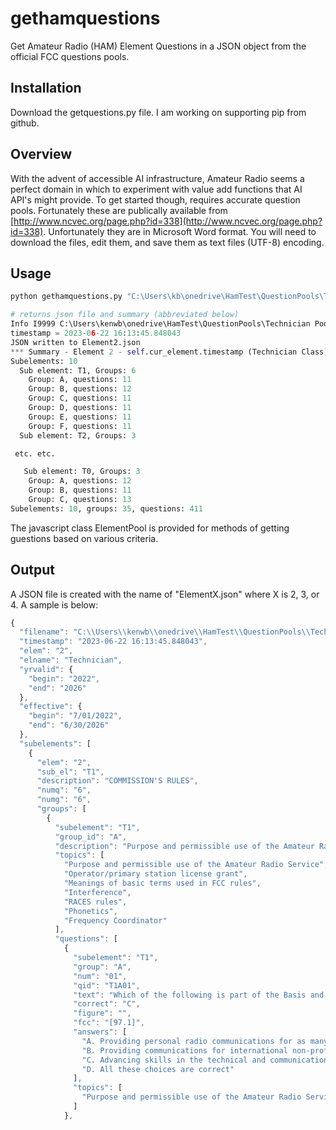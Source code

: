 # gethamquestions
Get Amateur Radio (HAM) Element Questions in a JSON object from the official FCC questions pools.

## Installation
Download the getquestions.py file.  I am working on supporting pip from github.

## Overview
With the advent of accessible AI infrastructure, Amateur Radio seems a perfect domain in which to experiment with value add functions that AI API's might provide.
To get started though, requires accurate question pools.  Fortunately these are publically available from [http://www.ncvec.org/page.php?id=338](http://www.ncvec.org/page.php?id=338).
Unfortunately they are in Microsoft Word format.  You will need to download the files, edit them, and save them as text files (UTF-8) encoding.

## Usage

```python
python gethamquestions.py "C:\Users\kb\onedrive\HamTest\QuestionPools\Technician Pool and Syllabus 2022-2026 Public Release Errata March 7 2022.utf8.txt"

# returns json file and summary (abbreviated below)
Info I9999 C:\Users\kenwb\onedrive\HamTest\QuestionPools\Technician Pool and Syllabus 2022-2026 Public Release Errata March 7 2022.utf8.txt 0 nond
timestamp = 2023-06-22 16:13:45.848043
JSON written to Element2.json
*** Summary - Element 2 - self.cur_element.timestamp (Technician Class) 2022-2026 ***
Subelements: 10
  Sub element: T1, Groups: 6
    Group: A, questions: 11
    Group: B, questions: 12
    Group: C, questions: 11
    Group: D, questions: 11
    Group: E, questions: 11
    Group: F, questions: 11
  Sub element: T2, Groups: 3

 etc. etc.

   Sub element: T0, Groups: 3
    Group: A, questions: 12
    Group: B, questions: 11
    Group: C, questions: 13
Subelements: 10, groups: 35, questions: 411 
```
The javascript class ElementPool is provided for methods of getting guestions based on various criteria.

## Output

A JSON file is created with the name of "ElementX.json" where X is 2, 3, or 4.  A sample is below:

```javascript
{
  "filename": "C:\\Users\\kenwb\\onedrive\\HamTest\\QuestionPools\\Technician Pool and Syllabus 2022-2026 Public Release Errata March 7 2022.utf8.txt",
  "timestamp": "2023-06-22 16:13:45.848043",
  "elem": "2",
  "elname": "Technician",
  "yrvalid": {
    "begin": "2022",
    "end": "2026"
  },
  "effective": {
    "begin": "7/01/2022",
    "end": "6/30/2026"
  },
  "subelements": [
    {
      "elem": "2",
      "sub_el": "T1",
      "description": "COMMISSION'S RULES",
      "numq": "6",
      "numg": "6",
      "groups": [
        {
          "subelement": "T1",
          "group_id": "A",
          "description": "Purpose and permissible use of the Amateur Radio Service; Operator/primary station license grant; Meanings of basic terms used in FCC rules; Interference; RACES rules; Phonetics; Frequency Coordinator",
          "topics": [
            "Purpose and permissible use of the Amateur Radio Service",
            "Operator/primary station license grant",
            "Meanings of basic terms used in FCC rules",
            "Interference",
            "RACES rules",
            "Phonetics",
            "Frequency Coordinator"
          ],
          "questions": [
            {
              "subelement": "T1",
              "group": "A",
              "num": "01",
              "qid": "T1A01",
              "text": "Which of the following is part of the Basis and Purpose of the Amateur Radio Service?",
              "correct": "C",
              "figure": "",
              "fcc": "[97.1]",
              "answers": [
                "A. Providing personal radio communications for as many citizens as possible",
                "B. Providing communications for international non-profit organizations",
                "C. Advancing skills in the technical and communication phases of the radio art",
                "D. All these choices are correct"
              ],
              "topics": [
                "Purpose and permissible use of the Amateur Radio Service"
              ]
            },
```

